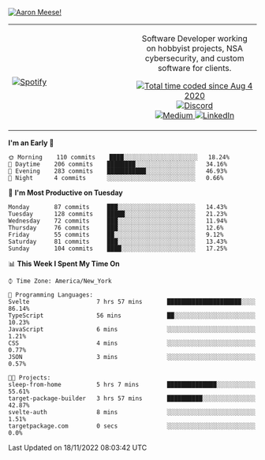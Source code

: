 [![Aaron Meese!](https://user-images.githubusercontent.com/17814535/88975338-a2aabf00-d27f-11ea-963f-8a19608716b4.png)](https://github.com/ajmeese7/readme-ascii "README ASCII")

<!-- Modified from project here: https://github.com/novatorem/novatorem -->
<table width="100%">
  <tr>
  <td width="50%">

&nbsp; <br> [![Spotify](https://ajmeese7.vercel.app/api/spotify)](https://open.spotify.com/user/ajmeese)

  </td>
  <td width="50%">
    <p align="center">
    Software Developer working on hobbyist projects, NSA cybersecurity, and custom software for clients.
    </p>
    <p align="center">
      <a href="https://wakatime.com/@f726891d-3b02-46cd-9b60-e8c59f9e2b14">
        <img src="https://wakatime.com/badge/user/f726891d-3b02-46cd-9b60-e8c59f9e2b14.svg" alt="Total time coded since Aug 4 2020" title="WakaTime" />
      </a>
      <a href="http://link.aaronmeese.com/discord">
        <img src="https://img.shields.io/badge/discord-ajmeese7%234835-369?style=flat-square&logo=discord&logoColor=white&color=purple" alt="Discord" title="Discord">
      </a>
      <br />
      <a href="https://link.aaronmeese.com/medium">
        <img src="https://img.shields.io/badge/medium-ajmeese7-1DB954?style=flat-square&logo=medium&logoColor=white" alt="Medium" title="Medium">
      </a>
      <a href="https://link.aaronmeese.com/linkedin">
        <img src="https://img.shields.io/badge/linkedIn-aaronmeese-1DB954?style=flat-square&logo=linkedin&logoColor=white&color=blue" alt="LinkedIn" title="LinkedIn">
      </a>
    </p>
  </td>

</table>

[//]: <> (The `&nbsp;` is to have Aphelion take up more space)

<!--START_SECTION:waka-->
**I'm an Early 🐤** 

```text
🌞 Morning    110 commits    ████░░░░░░░░░░░░░░░░░░░░░   18.24% 
🌆 Daytime    206 commits    ████████░░░░░░░░░░░░░░░░░   34.16% 
🌃 Evening    283 commits    ███████████░░░░░░░░░░░░░░   46.93% 
🌙 Night      4 commits      ░░░░░░░░░░░░░░░░░░░░░░░░░   0.66%

```
📅 **I'm Most Productive on Tuesday** 

```text
Monday       87 commits     ███░░░░░░░░░░░░░░░░░░░░░░   14.43% 
Tuesday      128 commits    █████░░░░░░░░░░░░░░░░░░░░   21.23% 
Wednesday    72 commits     ███░░░░░░░░░░░░░░░░░░░░░░   11.94% 
Thursday     76 commits     ███░░░░░░░░░░░░░░░░░░░░░░   12.6% 
Friday       55 commits     ██░░░░░░░░░░░░░░░░░░░░░░░   9.12% 
Saturday     81 commits     ███░░░░░░░░░░░░░░░░░░░░░░   13.43% 
Sunday       104 commits    ████░░░░░░░░░░░░░░░░░░░░░   17.25%

```


📊 **This Week I Spent My Time On** 

```text
⌚︎ Time Zone: America/New_York

💬 Programming Languages: 
Svelte                   7 hrs 57 mins       █████████████████████░░░░   86.14% 
TypeScript               56 mins             ██░░░░░░░░░░░░░░░░░░░░░░░   10.23% 
JavaScript               6 mins              ░░░░░░░░░░░░░░░░░░░░░░░░░   1.21% 
CSS                      4 mins              ░░░░░░░░░░░░░░░░░░░░░░░░░   0.77% 
JSON                     3 mins              ░░░░░░░░░░░░░░░░░░░░░░░░░   0.57%

🐱‍💻 Projects: 
sleep-from-home          5 hrs 7 mins        ██████████████░░░░░░░░░░░   55.61% 
target-package-builder   3 hrs 57 mins       ██████████░░░░░░░░░░░░░░░   42.87% 
svelte-auth              8 mins              ░░░░░░░░░░░░░░░░░░░░░░░░░   1.51% 
targetpackage.com        0 secs              ░░░░░░░░░░░░░░░░░░░░░░░░░   0.0%

```


 Last Updated on 18/11/2022 08:03:42 UTC
<!--END_SECTION:waka-->
